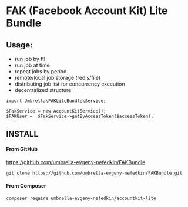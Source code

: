FAK (Facebook Account Kit) Lite Bundle
=============================

Usage:
--------
 - run job by ttl
 - run job at time
 - repeat jobs by period
 - remote/local job storage (redis/file)
 - distributing job list for concurrency execution
 - decentralized structure
 
 ```
 import Umbrella\FAKLiteBundle\Service;
 
 $FakService = new AccountKitService();
 $FAKUser =  $FakService->getByAccessToken($accessToken);
 
 ```
 
 
INSTALL
-------

#### From GitHub

https://github.com/umbrella-evgeny-nefedkin/FAKBundle
	
	git clone https://github.com/umbrella-evgeny-nefedkin/FAKBundle.git

#### From Composer

	composer require umbrella-evgeny-nefedkin/accountkit-lite
